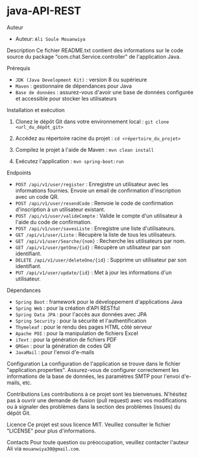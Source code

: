 # java-API-REST

Auteur
- Auteur: `Ali Soule Mouanwiya`

Description
Ce fichier README.txt contient des informations sur le code source du package "com.chat.Service.controller" de l'application Java.

Prérequis
- `JDK (Java Development Kit)` : version 8 ou supérieure
- `Maven` : gestionnaire de dépendances pour Java
- `Base de données` : assurez-vous d'avoir une base de données configurée et accessible pour stocker les utilisateurs

Installation et exécution
1. Clonez le dépôt Git dans votre environnement local :
   `git clone <url_du_dépôt_git>`

2. Accédez au répertoire racine du projet :
   `cd <répertoire_du_projet>`

3. Compilez le projet à l'aide de Maven :
   `mvn clean install`

4. Exécutez l'application :
   `mvn spring-boot:run`

Endpoints
- `POST /api/v1/user/register` : Enregistre un utilisateur avec les informations fournies. Envoie un email de confirmation d'inscription avec un code QR.
- `POST /api/v1/user/resendCode` : Renvoie le code de confirmation d'inscription à un utilisateur existant.
- `POST /api/v1/user/valideCompte` : Valide le compte d'un utilisateur à l'aide du code de confirmation.
- `POST /api/v1/user/savesListe` : Enregistre une liste d'utilisateurs.
- `GET /api/v1/user/Liste` : Récupère la liste de tous les utilisateurs.
- `GET /api/v1/user/Searche/{nom}` : Recherche les utilisateurs par nom.
- `GET /api/v1/user/getOne/{id}` : Récupère un utilisateur par son identifiant.
- `DELETE /api/v1/user/deleteOne/{id}` : Supprime un utilisateur par son identifiant.
- `PUT /api/v1/user/update/{id}` : Met à jour les informations d'un utilisateur.

Dépendances
- `Spring Boot` : framework pour le développement d'applications Java
- `Spring Web` : pour la création d'API RESTful
- `Spring Data JPA` : pour l'accès aux données avec JPA
- `Spring Security` : pour la sécurité et l'authentification
- `Thymeleaf` : pour le rendu des pages HTML côté serveur
- `Apache POI` : pour la manipulation de fichiers Excel
- `iText` : pour la génération de fichiers PDF
- `QRGen` : pour la génération de codes QR
- `JavaMail` : pour l'envoi d'e-mails

Configuration
La configuration de l'application se trouve dans le fichier "application.properties". Assurez-vous de configurer correctement les informations de la base de données, les paramètres SMTP pour l'envoi d'e-mails, etc.

Contributions
Les contributions à ce projet sont les bienvenues. N'hésitez pas à ouvrir une demande de fusion (pull request) avec vos modifications ou à signaler des problèmes dans la section des problèmes (issues) du dépôt Git.

Licence
Ce projet est sous licence MIT. Veuillez consulter le fichier "LICENSE" pour plus d'informations.

Contacts
Pour toute question ou préoccupation, veuillez contacter l'auteur Ali via `mouanwiya30@gmail.com`.
